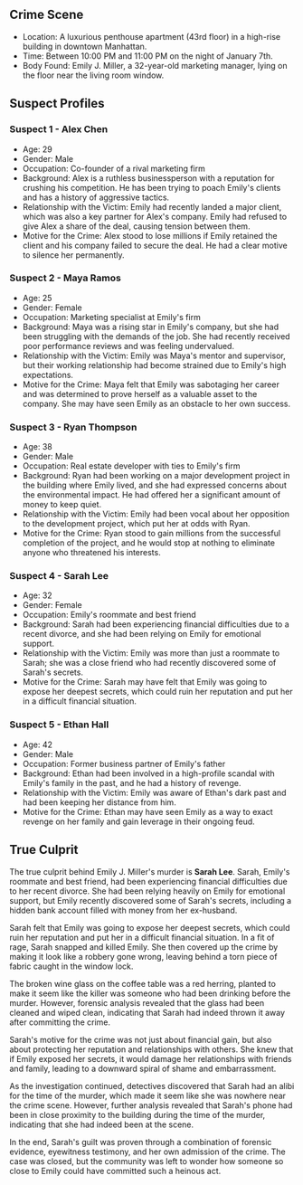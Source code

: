 ## Crime Scene 
* Location: A luxurious penthouse apartment (43rd floor) in a high-rise building in downtown Manhattan.
* Time: Between 10:00 PM and 11:00 PM on the night of January 7th.
* Body Found: Emily J. Miller, a 32-year-old marketing manager, lying on the floor near the living room window.

## Suspect Profiles 
### Suspect 1 - **Alex Chen**
* Age: 29
* Gender: Male
* Occupation: Co-founder of a rival marketing firm
* Background: Alex is a ruthless businessperson with a reputation for crushing his competition. He has been trying to poach Emily's clients and has a history of aggressive tactics.
* Relationship with the Victim: Emily had recently landed a major client, which was also a key partner for Alex's company. Emily had refused to give Alex a share of the deal, causing tension between them.
* Motive for the Crime: Alex stood to lose millions if Emily retained the client and his company failed to secure the deal. He had a clear motive to silence her permanently.

### Suspect 2 - **Maya Ramos**
* Age: 25
* Gender: Female
* Occupation: Marketing specialist at Emily's firm
* Background: Maya was a rising star in Emily's company, but she had been struggling with the demands of the job. She had recently received poor performance reviews and was feeling undervalued.
* Relationship with the Victim: Emily was Maya's mentor and supervisor, but their working relationship had become strained due to Emily's high expectations.
* Motive for the Crime: Maya felt that Emily was sabotaging her career and was determined to prove herself as a valuable asset to the company. She may have seen Emily as an obstacle to her own success.

### Suspect 3 - **Ryan Thompson**
* Age: 38
* Gender: Male
* Occupation: Real estate developer with ties to Emily's firm
* Background: Ryan had been working on a major development project in the building where Emily lived, and she had expressed concerns about the environmental impact. He had offered her a significant amount of money to keep quiet.
* Relationship with the Victim: Emily had been vocal about her opposition to the development project, which put her at odds with Ryan.
* Motive for the Crime: Ryan stood to gain millions from the successful completion of the project, and he would stop at nothing to eliminate anyone who threatened his interests.

### Suspect 4 - **Sarah Lee**
* Age: 32
* Gender: Female
* Occupation: Emily's roommate and best friend
* Background: Sarah had been experiencing financial difficulties due to a recent divorce, and she had been relying on Emily for emotional support.
* Relationship with the Victim: Emily was more than just a roommate to Sarah; she was a close friend who had recently discovered some of Sarah's secrets.
* Motive for the Crime: Sarah may have felt that Emily was going to expose her deepest secrets, which could ruin her reputation and put her in a difficult financial situation.

### Suspect 5 - **Ethan Hall**
* Age: 42
* Gender: Male
* Occupation: Former business partner of Emily's father
* Background: Ethan had been involved in a high-profile scandal with Emily's family in the past, and he had a history of revenge.
* Relationship with the Victim: Emily was aware of Ethan's dark past and had been keeping her distance from him.
* Motive for the Crime: Ethan may have seen Emily as a way to exact revenge on her family and gain leverage in their ongoing feud.

## True Culprit 
The true culprit behind Emily J. Miller's murder is **Sarah Lee**. Sarah, Emily's roommate and best friend, had been experiencing financial difficulties due to her recent divorce. She had been relying heavily on Emily for emotional support, but Emily recently discovered some of Sarah's secrets, including a hidden bank account filled with money from her ex-husband.

Sarah felt that Emily was going to expose her deepest secrets, which could ruin her reputation and put her in a difficult financial situation. In a fit of rage, Sarah snapped and killed Emily. She then covered up the crime by making it look like a robbery gone wrong, leaving behind a torn piece of fabric caught in the window lock.

The broken wine glass on the coffee table was a red herring, planted to make it seem like the killer was someone who had been drinking before the murder. However, forensic analysis revealed that the glass had been cleaned and wiped clean, indicating that Sarah had indeed thrown it away after committing the crime.

Sarah's motive for the crime was not just about financial gain, but also about protecting her reputation and relationships with others. She knew that if Emily exposed her secrets, it would damage her relationships with friends and family, leading to a downward spiral of shame and embarrassment.

As the investigation continued, detectives discovered that Sarah had an alibi for the time of the murder, which made it seem like she was nowhere near the crime scene. However, further analysis revealed that Sarah's phone had been in close proximity to the building during the time of the murder, indicating that she had indeed been at the scene.

In the end, Sarah's guilt was proven through a combination of forensic evidence, eyewitness testimony, and her own admission of the crime. The case was closed, but the community was left to wonder how someone so close to Emily could have committed such a heinous act.